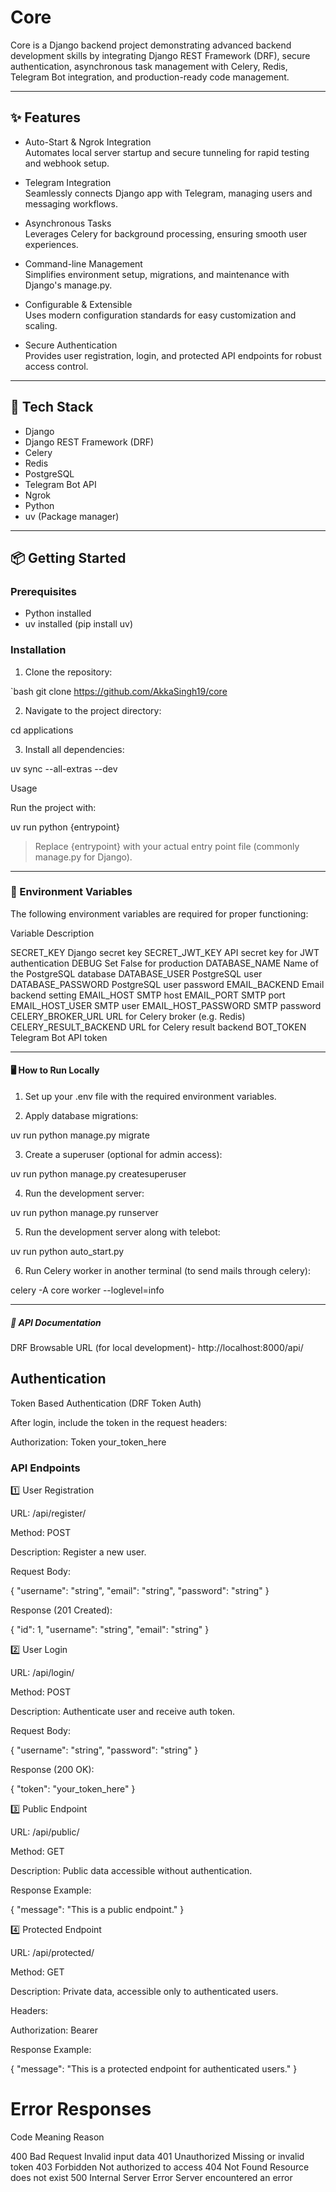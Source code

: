 # Core

Core is a Django backend project demonstrating advanced backend development skills by integrating Django REST Framework (DRF), secure authentication, asynchronous task management with Celery, Redis, Telegram Bot integration, and production-ready code management.

---

## ✨ Features

- Auto-Start & Ngrok Integration  
  Automates local server startup and secure tunneling for rapid testing and webhook setup.

- Telegram Integration  
  Seamlessly connects Django app with Telegram, managing users and messaging workflows.

- Asynchronous Tasks  
  Leverages Celery for background processing, ensuring smooth user experiences.

- Command-line Management  
  Simplifies environment setup, migrations, and maintenance with Django's manage.py.

- Configurable & Extensible  
  Uses modern configuration standards for easy customization and scaling.

- Secure Authentication  
  Provides user registration, login, and protected API endpoints for robust access control.

---

## 🚀 Tech Stack

- Django
- Django REST Framework (DRF)
- Celery
- Redis
- PostgreSQL
- Telegram Bot API
- Ngrok
- Python
- uv (Package manager)

---

## 📦 Getting Started

### Prerequisites

- Python installed
- uv installed (pip install uv)

### Installation

1. Clone the repository:

`bash
git clone https://github.com/AkkaSingh19/core

2. Navigate to the project directory:

cd applications

3. Install all dependencies:

uv sync --all-extras --dev

Usage

Run the project with:

uv run python {entrypoint}

> Replace {entrypoint} with your actual entry point file (commonly manage.py for Django).




---

### 🔐 Environment Variables

The following environment variables are required for proper functioning:

Variable Description

SECRET_KEY Django secret key
SECRET_JWT_KEY API secret key for JWT authentication
DEBUG Set False for production
DATABASE_NAME Name of the PostgreSQL database
DATABASE_USER PostgreSQL user
DATABASE_PASSWORD PostgreSQL user password
EMAIL_BACKEND Email backend setting
EMAIL_HOST SMTP host
EMAIL_PORT SMTP port
EMAIL_HOST_USER SMTP user
EMAIL_HOST_PASSWORD SMTP password
CELERY_BROKER_URL URL for Celery broker (e.g. Redis)
CELERY_RESULT_BACKEND URL for Celery result backend
BOT_TOKEN Telegram Bot API token



---

#### 🖥 How to Run Locally

1. Set up your .env file with the required environment variables.


2. Apply database migrations:

uv run python manage.py migrate

3. Create a superuser (optional for admin access):

uv run python manage.py createsuperuser

4. Run the development server:

uv run python manage.py runserver

5. Run the development server along with telebot:

uv run python auto_start.py

6. Run Celery worker in another terminal (to send mails through celery):

celery -A core worker --loglevel=info

---

##### 📄 API Documentation

DRF Browsable URL (for local development)-
http://localhost:8000/api/

## Authentication
Token Based Authentication (DRF Token Auth)

After login, include the token in the request headers:

Authorization: Token your_token_here



### API Endpoints


1️⃣ User Registration

URL: /api/register/

Method: POST

Description: Register a new user.

Request Body:


{
  "username": "string",
  "email": "string",
  "password": "string"
}

Response (201 Created):


{
  "id": 1,
  "username": "string",
  "email": "string"
}


2️⃣ User Login

URL: /api/login/

Method: POST

Description: Authenticate user and receive auth token.

Request Body:


{
  "username": "string",
  "password": "string"
}

Response (200 OK):


{
  "token": "your_token_here"
}



3️⃣ Public Endpoint

URL: /api/public/

Method: GET

Description: Public data accessible without authentication.

Response Example:


{
  "message": "This is a public endpoint."
}



4️⃣ Protected Endpoint

URL: /api/protected/

Method: GET

Description: Private data, accessible only to authenticated users.

Headers:


Authorization: Bearer<Token your_token_here>

Response Example:


{
  "message": "This is a protected endpoint for authenticated users."
}




# Error Responses

Code Meaning Reason

400 Bad Request Invalid input data
401 Unauthorized Missing or invalid token
403 Forbidden Not authorized to access
404 Not Found Resource does not exist
500 Internal Server Error Server encountered an error
